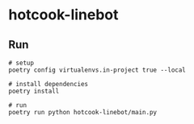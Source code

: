 # hotcook-linebot

## Run

```
# setup
poetry config virtualenvs.in-project true --local

# install dependencies
poetry install

# run
poetry run python hotcook-linebot/main.py
```
